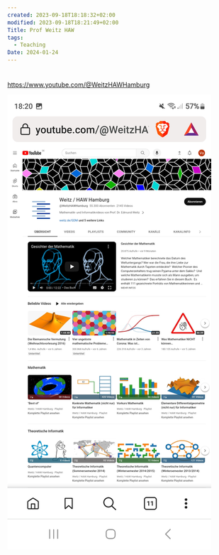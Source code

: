 ```yaml
---
created: 2023-09-18T18:18:32+02:00
modified: 2023-09-18T18:21:49+02:00
Title: Prof Weitz HAW
tags:
  - Teaching
Date: 2024-01-24
---
```


# 
https://www.youtube.com/@WeitzHAWHamburg

![Image](../_asset/834c70daf9c15211c4b7004a864c2c87.jpg)


